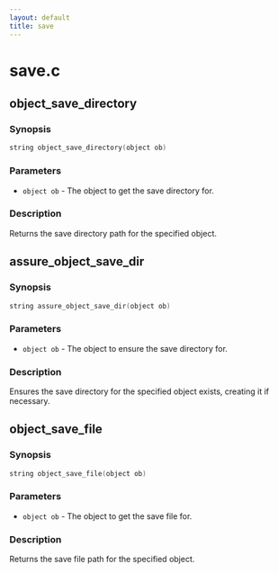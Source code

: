 ```yaml
---
layout: default
title: save
---
```

# save.c

## object_save_directory

### Synopsis

```c
string object_save_directory(object ob)
```

### Parameters

* `object ob` - The object to get the save directory for.

### Description

Returns the save directory path for the specified object.

## assure_object_save_dir

### Synopsis

```c
string assure_object_save_dir(object ob)
```

### Parameters

* `object ob` - The object to ensure the save directory for.

### Description

Ensures the save directory for the specified object exists,
creating it if necessary.

## object_save_file

### Synopsis

```c
string object_save_file(object ob)
```

### Parameters

* `object ob` - The object to get the save file for.

### Description

Returns the save file path for the specified object.

